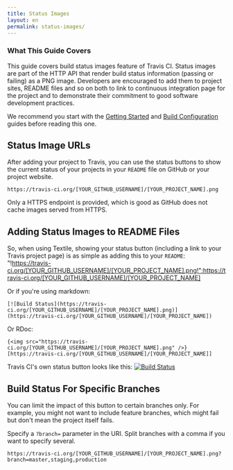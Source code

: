 ```yaml
---
title: Status Images
layout: en
permalink: status-images/
---
```


### What This Guide Covers

This guide covers build status images feature of Travis CI. Status images are part of the HTTP API that render build status information (passing or failing) as a PNG image. Developers are encouraged to add them to project sites, README files and so on both to link to continuous integration page for the project and to demonstrate their commitment to good software development practices.

We recommend you start with the [Getting Started](/docs/user/getting-started/) and [Build Configuration](/docs/user/build-configuration/) guides before reading this one.

## Status Image URLs

After adding your project to Travis, you can use the status buttons to show the current status of your projects in your `README` file on GitHub or your project website.

    https://travis-ci.org/[YOUR_GITHUB_USERNAME]/[YOUR_PROJECT_NAME].png

Only a HTTPS endpoint is provided, which is good as GitHub does not cache images served from HTTPS.

## Adding Status Images to README Files

So, when using Textile, showing your status button (including a link to your Travis project page) is as simple as adding this to your `README`:
    "!https://travis-ci.org/[YOUR_GITHUB_USERNAME]/[YOUR_PROJECT_NAME].png!":https://travis-ci.org/[YOUR_GITHUB_USERNAME]/[YOUR_PROJECT_NAME]

Or if you're using markdown:

    [![Build Status](https://travis-ci.org/[YOUR_GITHUB_USERNAME]/[YOUR_PROJECT_NAME].png)](https://travis-ci.org/[YOUR_GITHUB_USERNAME]/[YOUR_PROJECT_NAME])

Or RDoc:

    {<img src="https://travis-ci.org/[YOUR_GITHUB_USERNAME]/[YOUR_PROJECT_NAME].png" />}[https://travis-ci.org/[YOUR_GITHUB_USERNAME]/[YOUR_PROJECT_NAME]]

Travis CI's own status button looks like this: [![Build Status](https://travis-ci.org/travis-ci/travis-ci.png)](https://travis-ci.org/travis-ci/travis-ci)

## Build Status For Specific Branches

You can limit the impact of this button to certain branches only. For example, you might not want to include feature branches, which might fail but don't mean the project itself fails.

Specify a `?branch=` parameter in the URI. Split branches with a comma if you want to specify several.

    https://travis-ci.org/[YOUR_GITHUB_USERNAME]/[YOUR_PROJECT_NAME].png?branch=master,staging,production
